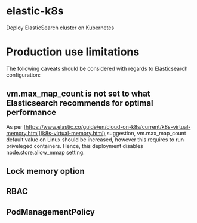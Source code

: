 # elastic-k8s
Deploy ElasticSearch cluster on Kubernetes

# Production use limitations
The following caveats should be considered with regards to Elasticsearch configuration:

##  vm.max_map_count is not set to what Elasticsearch recommends for optimal performance
As per [https://www.elastic.co/guide/en/cloud-on-k8s/current/k8s-virtual-memory.html](k8s-virtual-memory.html) suggestion, vm.max_map_count default value on Linux should be increased, however this requires to run priveleged containers.
Hence, this deployment disables node.store.allow_mmap setting.

## Lock memory option


## RBAC


## PodManagementPolicy
